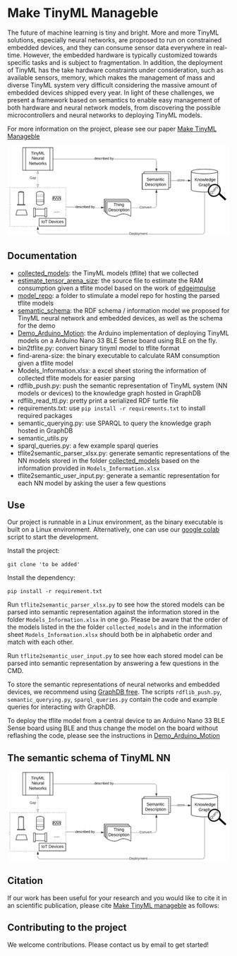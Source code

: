 # Make TinyML Manageble

The future of machine learning is tiny and bright. More and more TinyML solutions, especially neural networks, are proposed to run on constrained embedded devices, and they can consume sensor data everywhere in real-time.  However, the embedded hardware is typically customized towards specific tasks and is subject to fragmentation. In addition, the deployment of TinyML has the take hardware constraints under consideration, such as available sensors, memory, which makes the management of mass and diverse TinyML system very difficult considering the massive amount of embedded devices shipped every year. In light of these challenges, we present a framework based on semantics to enable easy management of both hardware and neural network models, from discovering the possible microcontrollers and neural networks to deploying TinyML models.

For more information on the project, please see our paper
[Make TinyML Manageble]()

![Capture1.png](/_resources/Capture1.PNG)

## Documentation
* [collected_models](): the TinyML models (tflite) that we collected
* [estimate_tensor_arena_size](): the source file to estimate the RAM consumption given a tflite model based on the work of [edgeimpulse](https://github.com/edgeimpulse/tflite-find-arena-size)
* [model_repo](): a folder to stimulate a model repo for hosting the parsed tflite models
* [semantic_schema](): the RDF schema / information model we proposed for TinyML neural network and embedded devices, as well as the schema for the demo
* [Demo_Arduino_Motion](): the Arduino implementation of deploying TinyML models on a Arduino Nano 33 BLE Sense board using BLE on the fly.
* bin2tflite.py: convert binary tinyml model to tflite format
* find-arena-size: the binary executable to calculate RAM consumption given a tflite model
* Models_Information.xlsx: a excel sheet storing the information of collected tflite models for easier parsing
* rdflib_push.py: push the semantic representation of TinyML system (NN models or devices) to the knowledge graph hosted in GraphDB
* rdflib_read_ttl.py: pretty print a serialized RDF turtle file
* requirements.txt: use `pip install -r requirements.txt` to install required packages
* semantic_querying.py: use SPARQL to query the knowledge graph hosted in GraphDB
* semantic_utils.py
* sparql_queries.py: a few example sparql queries
* tflite2semantic_parser_xlsx.py: generate semantic representations of the NN models stored in the folder [collected_models]() based on the information provided in `Models_Information.xlsx`
* tflite2semantic_user_input.py: generate a semantic representation for each NN model by asking the user a few questions

## Use

Our project is runnable in a Linux environment, as the binary executable is built on a Linux environment. Alternatively, one can use our [google colab](https://colab.research.google.com/) script to start the development.

Install the project:

```
git clone 'to be added'
```

Install the dependency:
```
pip install -r requirement.txt
```

Run  `tflite2semantic_parser_xlsx.py` to see how the stored models can be parsed into semantic representation against the information stored in the folder `Models_Information.xlsx` in one go. Please be aware that the order of the models listed in the the folder `collected_models`  and in the information sheet `Models_Information.xlsx` should both be in alphabetic order and match with each other.

Run  `tflite2semantic_user_input.py` to see how each stored model can be parsed into semantic representation by answering a few questions in the CMD.

To store the semantic representations of neural networks and embedded devices, we recommend using [GraphDB free](https://graphdb.ontotext.com/). The scripts `rdflib_push.py`, `semantic_querying.py`, `sparql_queries.py` contain the code and example queries for interacting with GraphDB.

To deploy the tflite model from a central device to an Arduino Nano 33 BLE Sense board using BLE and thus change the model on the board without reflashing the code, please see the instructions in  [Demo_Arduino_Motion]()

## The semantic schema of TinyML NN

![Capture2.png](/_resources/Capture1.PNG)

## Citation
If our work has been useful for your research and you would like to cite it in an scientific publication, please cite [Make TinyML manageble]() as follows:

## Contributing to the project

We welcome contributions. Please contact us by email to get started!
